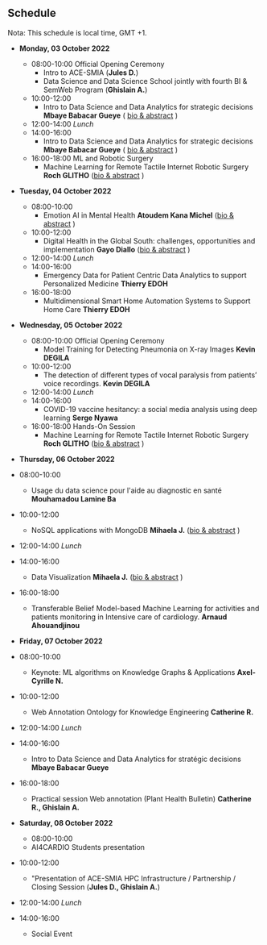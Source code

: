 
## Schedule
Nota: This schedule is local time, GMT +1. 

- **Monday, 03 October 2022**
  - 08:00-10:00 Official Opening Ceremony
    - Intro to ACE-SMIA (**Jules D.**)
    - Data Science and Data Science School jointly with fourth  BI & SemWeb Program (**Ghislain A.**)
  - 10:00-12:00 
    - Intro to Data Science and Data Analytics for strategic decisions **Mbaye Babacar Gueye** ( [bio & abstract](mbaye.md) )
  - 12:00-14:00 *Lunch*
  - 14:00-16:00 
    - Intro to Data Science and Data Analytics for strategic decisions **Mbaye Babacar Gueye**  ( [bio & abstract](mbaye.md) )
  - 16:00-18:00 ML and Robotic Surgery
    - Machine Learning for Remote Tactile Internet Robotic Surgery
        **Roch GLITHO** ([bio & abstract](glitoh.md) )

- **Tuesday, 04 October 2022**
  - 08:00-10:00 
    - Emotion AI in Mental Health 
       **Atoudem Kana Michel** ([bio & abstract](kana.md) )
  - 10:00-12:00 
    -  Digital Health in the Global South: challenges, opportunities and implementation
       **Gayo Diallo** ([bio & abstract](gayo.md) )
  - 12:00-14:00 *Lunch*
  - 14:00-16:00 
    - Emergency Data for Patient Centric Data Analytics to support Personalized Medicine
       **Thierry EDOH** 
  - 16:00-18:00 
    - Multidimensional Smart Home Automation Systems to Support Home Care 
       **Thierry EDOH**
      
  
- **Wednesday, 05 October 2022**
  - 08:00-10:00 Official Opening Ceremony
    - Model Training for Detecting Pneumonia on X-ray Images
       **Kevin DEGILA**
  - 10:00-12:00 
    - The detection of different types of vocal paralysis from patients’ voice recordings. 
      **Kevin DEGILA**
  - 12:00-14:00 *Lunch*
  - 14:00-16:00 
    - COVID-19 vaccine hesitancy: a social media analysis using deep learning
     **Serge Nyawa**
  - 16:00-18:00 Hands-On Session
    - Machine Learning for Remote Tactile Internet Robotic Surgery
        **Roch GLITHO** ([bio & abstract](glitoh.md) )
- **Thursday, 06 October 2022**
 - 08:00-10:00 
    - Usage du data science  pour l'aide au diagnostic en santé
       **Mouhamadou Lamine Ba**
  - 10:00-12:00 
    - NoSQL applications with MongoDB
      **Mihaela J.** ([bio & abstract](mihaela.md) )
  - 12:00-14:00 *Lunch*
  - 14:00-16:00 
    - Data Visualization
     **Mihaela J.** ([bio & abstract](mihaela.md) )
  - 16:00-18:00 
    - Transferable Belief Model-based Machine Learning for activities and patients monitoring in Intensive care of cardiology. 
      **Arnaud Ahouandjinou**
- **Friday, 07 October 2022**
 - 08:00-10:00 
    - Keynote: ML algorithms on Knowledge Graphs & Applications
     **Axel-Cyrille N.**
  - 10:00-12:00 
    - Web Annotation Ontology for Knowledge Engineering
      **Catherine R.**
  - 12:00-14:00 *Lunch*
  - 14:00-16:00 
    - Intro to Data Science and Data Analytics for stratégic decisions **Mbaye Babacar Gueye**
  - 16:00-18:00 
    - Practical session Web annotation (Plant Health Bulletin)
     **Catherine R., Ghislain A.**
-  **Saturday, 08 October 2022**
   - 08:00-10:00 
    - AI4CARDIO Students presentation
  - 10:00-12:00 
    - "Presentation of ACE-SMIA HPC Infrastructure / Partnership / Closing Session (**Jules D., Ghislain A.**) 
  - 12:00-14:00 *Lunch*
  - 14:00-16:00 
    - Social Event 
